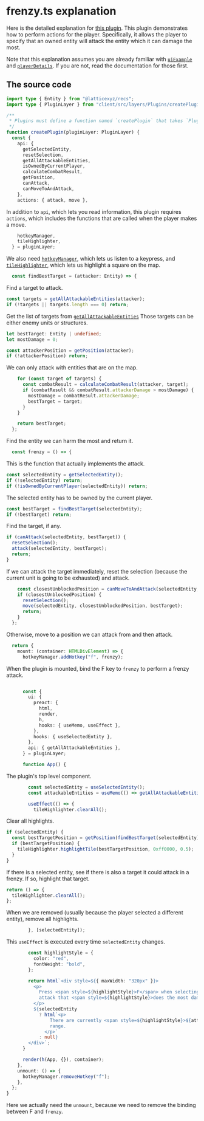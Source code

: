 # frenzy.ts explanation

Here is the detailed explanation for [this plugin](../dev/frenzy.ts).
This plugin demonstrates how to perform actions for the player.
Specifically, it allows the player to specify that an owned entity will attack the entity which it can damage the most.

Note that this explanation assumes you are already familiar with [`uiExample`](./uiExample.md) and [`playerDetails`](./playerDetails.md).
If you are not, read the documentation for those first.

## The source code

```typescript
import type { Entity } from "@latticexyz/recs";
import type { PluginLayer } from "client/src/layers/Plugins/createPluginLayer";

/**
 * Plugins must define a function named `createPlugin` that takes `PluginLayer` and returns an object with `mount` and `unmount` methods.
 */
function createPlugin(pluginLayer: PluginLayer) {
  const {
    api: {
      getSelectedEntity,
      resetSelection,
      getAllAttackableEntities,
      isOwnedByCurrentPlayer,
      calculateCombatResult,
      getPosition,
      canAttack,
      canMoveToAndAttack,
    },
    actions: { attack, move },
```

In addition to `api`, which lets you read information, this plugin requires `actions`, which includes the functions that are called when the player makes a move.

```typescript
    hotkeyManager,
    tileHighlighter,
  } = pluginLayer;
```

We also need [`hotkeyManager`](../../../packages/client/src/layers/Plugins/createPluginLayer.ts#L137-L146), which lets us listen to a keypress, and [`tileHighlighter`](../../../packages/client/src/layers/Plugins/createTileHighlighter.ts), which lets us highlight a square on the map.

```typescript
  const findBestTarget = (attacker: Entity) => {
```

Find a target to attack.

```typescript
const targets = getAllAttackableEntities(attacker);
if (!targets || targets.length === 0) return;
```

Get the list of targets from [`getAllAttackableEntities`](../../../packages/client/src/layers/Local/createLocalLayer.ts#L526-L586)
Those targets can be either enemy units or structures.

```typescript
let bestTarget: Entity | undefined;
let mostDamage = 0;

const attackerPosition = getPosition(attacker);
if (!attackerPosition) return;
```

We can only attack with entities that are on the map.

```typescript
    for (const target of targets) {
      const combatResult = calculateCombatResult(attacker, target);
      if (combatResult && combatResult.attackerDamage > mostDamage) {
        mostDamage = combatResult.attackerDamage;
        bestTarget = target;
      }
    }

    return bestTarget;
  };
```

Find the entity we can harm the most and return it.

```typescript
  const frenzy = () => {
```

This is the function that actually implements the attack.

```typescript
const selectedEntity = getSelectedEntity();
if (!selectedEntity) return;
if (!isOwnedByCurrentPlayer(selectedEntity)) return;
```

The selected entity has to be owned by the current player.

```typescript
const bestTarget = findBestTarget(selectedEntity);
if (!bestTarget) return;
```

Find the target, if any.

```typescript
if (canAttack(selectedEntity, bestTarget)) {
  resetSelection();
  attack(selectedEntity, bestTarget);
  return;
}
```

If we can attack the target immediately, reset the selection (because the current unit is going to be exhausted) and attack.

```typescript
    const closestUnblockedPosition = canMoveToAndAttack(selectedEntity, bestTarget);
    if (closestUnblockedPosition) {
      resetSelection();
      move(selectedEntity, closestUnblockedPosition, bestTarget);
      return;
    }
  };
```

Otherwise, move to a position we can attack from and then attack.

```typescript
  return {
    mount: (container: HTMLDivElement) => {
      hotkeyManager.addHotkey("f", frenzy);
```

When the plugin is mounted, bind the F key to `frenzy` to perform a frenzy attack.

```typescript

      const {
        ui: {
          preact: {
            html,
            render,
            h,
            hooks: { useMemo, useEffect },
          },
          hooks: { useSelectedEntity },
        },
        api: { getAllAttackableEntities },
      } = pluginLayer;

      function App() {
```

The plugin's top level component.

```typescript
        const selectedEntity = useSelectedEntity();
        const attackableEntities = useMemo(() => getAllAttackableEntities(selectedEntity), [selectedEntity]);

        useEffect(() => {
          tileHighlighter.clearAll();
```

Clear all highlights.

```typescript
if (selectedEntity) {
  const bestTargetPosition = getPosition(findBestTarget(selectedEntity));
  if (bestTargetPosition) {
    tileHighlighter.highlightTile(bestTargetPosition, 0xff0000, 0.5);
  }
}
```

If there is a selected entity, see if there is also a target it could attack in a frenzy.
If so, highlight that target.

```typescript
return () => {
  tileHighlighter.clearAll();
};
```

When we are removed (usually because the player selected a different entity), remove all highlights.

```typescript
        }, [selectedEntity]);
```

This `useEffect` is executed every time `selectedEntity` changes.

```typescript
        const highlightStyle = {
          color: "red",
          fontWeight: "bold",
        };

        return html`<div style=${{ maxWidth: "320px" }}>
          <p>
            Press <span style=${highlightStyle}>F</span> when selecting one of your units to automatically execute the
            attack that <span style=${highlightStyle}>does the most damage</span>.
          </p>
          ${selectedEntity
            ? html`<p>
                There are currently <span style=${highlightStyle}>${attackableEntities?.length ?? 0}</span> enemies in
                range.
              </p>`
            : null}
        </div>`;
      }

      render(h(App, {}), container);
    },
    unmount: () => {
      hotkeyManager.removeHotkey("f");
    },
  };
}
```

Here we actually need the `unmount`, because we need to remove the binding between F and `frenzy`.
